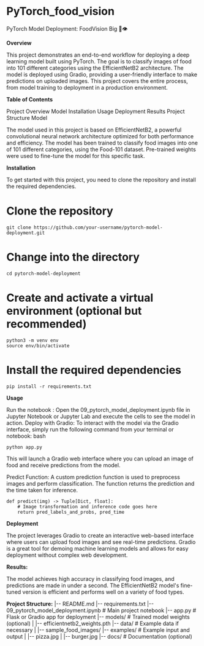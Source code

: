 # PyTorch_food_vision

PyTorch Model Deployment: FoodVision Big 🍔👁

**Overview**

This project demonstrates an end-to-end workflow for deploying a deep learning model built using PyTorch. The goal is to classify images of food into 101 different categories using the EfficientNetB2 architecture. The model is deployed using Gradio, providing a user-friendly interface to make predictions on uploaded images. This project covers the entire process, from model training to deployment in a production environment.

**Table of Contents**

Project Overview
Model
Installation
Usage
Deployment
Results
Project Structure
Model

The model used in this project is based on EfficientNetB2, a powerful convolutional neural network architecture optimized for both performance and efficiency. The model has been trained to classify food images into one of 101 different categories, using the Food-101 dataset. Pre-trained weights were used to fine-tune the model for this specific task.

**Installation**

To get started with this project, you need to clone the repository and install the required dependencies.

# Clone the repository
```
git clone https://github.com/your-username/pytorch-model-deployment.git
```

# Change into the directory
```
cd pytorch-model-deployment
```

# Create and activate a virtual environment (optional but recommended)
```
python3 -m venv env
source env/bin/activate
```

# Install the required dependencies
```
pip install -r requirements.txt
```

**Usage**

Run the notebook : Open the 09_pytorch_model_deployment.ipynb file in Jupyter Notebook or Jupyter Lab and execute the cells to see the model in action.
Deploy with Gradio: To interact with the model via the Gradio interface, simply run the following command from your terminal or notebook:
bash
```
python app.py
```
This will launch a Gradio web interface where you can upload an image of food and receive predictions from the model.

Predict Function: A custom prediction function is used to preprocess images and perform classification. The function returns the prediction and the time taken for inference.
```
def predict(img) -> Tuple[Dict, float]:
    # Image transformation and inference code goes here
    return pred_labels_and_probs, pred_time
```
    
**Deployment**

The project leverages Gradio to create an interactive web-based interface where users can upload food images and see real-time predictions. Gradio is a great tool for demoing machine learning models and allows for easy deployment without complex web development.

**Results:**

The model achieves high accuracy in classifying food images, and predictions are made in under a second. The EfficientNetB2 model's fine-tuned version is efficient and performs well on a variety of food types.

**Project Structure:**
|-- README.md
|-- requirements.txt
|-- 09_pytorch_model_deployment.ipynb  # Main project notebook
|-- app.py  # Flask or Gradio app for deployment
|-- models/  # Trained model weights (optional)
|   |-- efficientnetb2_weights.pth
|-- data/  # Example data if necessary
|   |-- sample_food_images/
|-- examples/  # Example input and output
|   |-- pizza.jpg
|   |-- burger.jpg
|-- docs/  # Documentation (optional)
